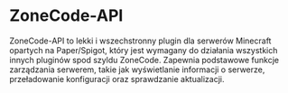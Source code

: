 # ZoneCode-API
ZoneCode-API to lekki i wszechstronny plugin dla serwerów Minecraft opartych na Paper/Spigot, który jest wymagany do działania wszystkich innych pluginów spod szyldu ZoneCode. Zapewnia podstawowe funkcje zarządzania serwerem, takie jak wyświetlanie informacji o serwerze, przeładowanie konfiguracji oraz sprawdzanie aktualizacji.
